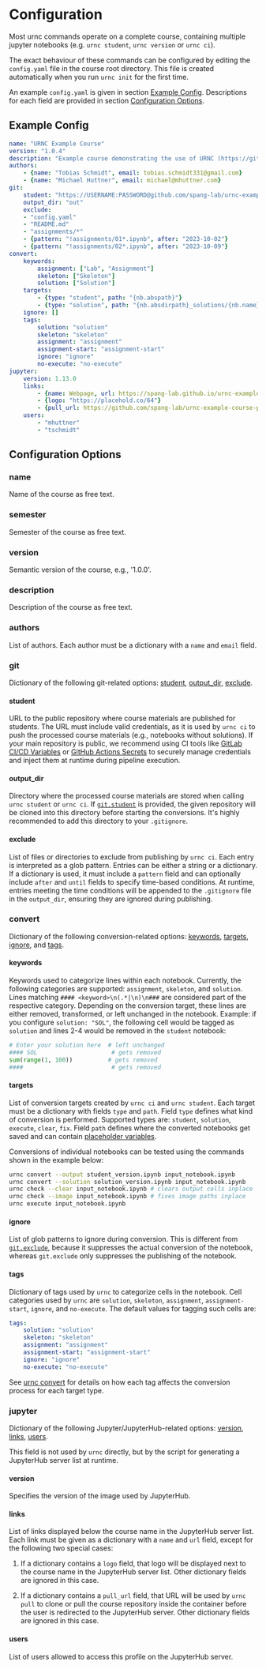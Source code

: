 # Configuration

Most urnc commands operate on a complete course, containing multiple jupyter notebooks (e.g. `urnc student`, `urnc version` or `urnc ci`).

The exact behaviour of these commands can be configured by editing the `config.yaml` file in the course root directory. This file is created automatically when you run `urnc init` for the first time.

An example `config.yaml` is given in section [Example Config](#example-config). Descriptions for each field are provided in section [Configuration Options](#configuration-options).


## Example Config

```yaml
name: "URNC Example Course"
version: "1.0.4"
description: "Example course demonstrating the use of URNC (https://github.com/spang-lab/urnc)"
authors:
    - {name: "Tobias Schmidt", email: tobias.schmidt331@gmail.com}
    - {name: "Michael Huttner", email: michael@mhuttner.com}
git:
    student: "https://USERNAME:PASSWORD@github.com/spang-lab/urnc-example-course-public.git"
    output_dir: "out"
    exclude:
    - "config.yaml"
    - "README.md"
    - "assignments/*"
    - {pattern: "!assignments/01*.ipynb", after: "2023-10-02"}
    - {pattern: "!assignments/02*.ipynb", after: "2023-10-09"}
convert:
    keywords:
        assignment: ["Lab", "Assignment"]
        skeleton: ["Skeleton"]
        solution: ["Solution"]
    targets:
        - {type: "student", path: "{nb.abspath}"}
        - {type: "solution", path: "{nb.absdirpath}_solutions/{nb.name}"}
    ignore: []
    tags:
        solution: "solution"
        skeleton: "skeleton"
        assignment: "assignment"
        assignment-start: "assignment-start"
        ignore: "ignore"
        no-execute: "no-execute"
jupyter:
    version: 1.13.0
    links:
        - {name: Webpage, url: https://spang-lab.github.io/urnc-example-course}
        - {logo: "https://placehold.co/64"}
        - {pull_url: https://github.com/spang-lab/urnc-example-course-public.git}
    users:
        - "mhuttner"
        - "tschmidt"
```

## Configuration Options


### name

Name of the course as free text.


### semester

Semester of the course as free text.


### version

Semantic version of the course, e.g., '1.0.0'.


### description

Description of the course as free text.


### authors

List of authors. Each author must be a dictionary with a `name` and
`email` field.


### git

Dictionary of the following git-related options: [student](#student), [output_dir](#output_dir), [exclude](#exclude).


#### student

URL to the public repository where course materials are published for students. The URL must include valid credentials, as it is used by `urnc ci` to push the processed course materials (e.g., notebooks without solutions). If your main repository is public, we recommend using CI tools like [GitLab CI/CD Variables](https://docs.gitlab.com/ee/ci/variables/) or [GitHub Actions Secrets](https://docs.github.com/en/actions/security-guides/encrypted-secrets) to securely manage credentials and inject them at runtime during pipeline execution.


#### output_dir

Directory where the processed course materials are stored when calling `urnc student` or `urnc ci`. If [`git.student`](#student) is provided, the given repository will be cloned into this directory before starting the conversions. It's highly recommended to add this directory to your `.gitignore`.


#### exclude

List of files or directories to exclude from publishing by `urnc ci`. Each entry is interpreted as a glob pattern. Entries can be either a string or a dictionary. If a dictionary is used, it must include a `pattern` field and can optionally include `after` and `until` fields to specify time-based conditions. At runtime, entries meeting the time conditions will be appended to the `.gitignore` file in the `output_dir`, ensuring they are ignored during publishing.


### convert

Dictionary of the following conversion-related options: [keywords](#keywords), [targets](#targets), [ignore](#ignore), and [tags](#tags).


#### keywords

Keywords used to categorize lines within each notebook. Currently, the following categories are supported: `assignment`, `skeleton`, and `solution`. Lines matching `#### <keyword>\n(.*|\n)\n###` are considered part of the respective category. Depending on the conversion target, these lines are either removed, transformed, or left unchanged in the notebook. Example: if you configure `solution: "SOL"`, the following cell would be tagged as `solution` and lines 2-4 would be removed in the `student` notebook:

```python
# Enter your solution here  # left unchanged
#### SOL                     # gets removed
sum(range(1, 100))          # gets removed
####                         # gets removed
```


#### targets

List of conversion targets created by `urnc ci` and `urnc student`.
Each target must be a dictionary with fields `type` and `path`.
Field `type` defines what kind of conversion is performed.
Supported types are: `student`, `solution`, `execute`, `clear`, `fix`.
Field `path` defines where the converted notebooks get saved and can contain [placeholder variables](placeholders.md#placeholder-variables).

Conversions of individual notebooks can be tested using the commands shown in the example below:

```bash
urnc convert --output student_version.ipynb input_notebook.ipynb
urnc convert --solution solution_version.ipynb input_notebook.ipynb
urnc check --clear input_notebook.ipynb # clears output cells inplace
urnc check --image input_notebook.ipynb # fixes image paths inplace
urnc execute input_notebook.ipynb
```


#### ignore

List of glob patterns to ignore during conversion.
This is different from [`git.exclude`](#exclude), because it suppresses the actual conversion of the notebook, whereas `git.exclude` only suppresses the publishing of the notebook.


#### tags

Dictionary of tags used by `urnc` to categorize cells in the notebook.
Cell categories used by `urnc` are `solution`, `skeleton`, `assignment`, `assignment-start`, `ignore`, and `no-execute`.
The default values for tagging such cells are:

```yaml
tags:
    solution: "solution"
    skeleton: "skeleton"
    assignment: "assignment"
    assignment-start: "assignment-start"
    ignore: "ignore"
    no-execute: "no-execute"
```

See [urnc convert](commands.md#-t---target-target) for details on how each tag affects the conversion process for each target type.


### jupyter

Dictionary of the following Jupyter/JupyterHub-related options: [version](#version), [links](#links), [users](#users).

This field is not used by `urnc` directly, but by the script for generating a JupyterHub server list at runtime.


#### version

Specifies the version of the image used by JupyterHub.


#### links

List of links displayed below the course name in the JupyterHub server list.
Each link must be given as a dictionary with a `name` and `url` field, except for the following two special cases:

1. If a dictionary contains a `logo` field, that logo will be displayed next to the course name in the JupyterHub server list. Other dictionary fields are ignored in this case.

2. If a dictionary contains a `pull_url` field, that URL will be used by `urnc pull` to clone or pull the course repository inside the container before the user is redirected to the JupyterHub server. Other dictionary fields are ignored in this case.


#### users

List of users allowed to access this profile on the JupyterHub server.
